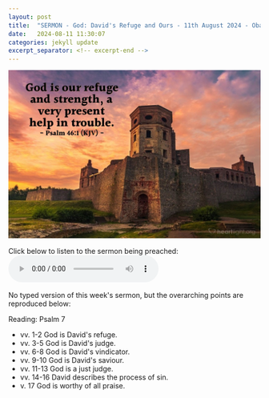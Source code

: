 ```yaml
---
layout: post
title:  "SERMON - God: David's Refuge and Ours - 11th August 2024 - Oban Free Church of Scotland"
date:   2024-08-11 11:30:07
categories: jekyll update
excerpt_separator: <!-- excerpt-end -->
---
```


![God is our Refuge - Psalm 46](/media/refuge.jpg)

Click below to listen to the sermon being preached:
<audio controls>
<source src="/media/refuge.mp3" type="audio/mpeg">
Your browser does not support the audio element.
</audio>

No typed version of this week's sermon, but the overarching points are reproduced below:

Reading: Psalm 7

* vv. 1-2	God is David's refuge.
* vv. 3-5	God is David's judge.
* vv. 6-8	God is David's vindicator.
* vv. 9-10	God is David's saviour.
* vv. 11-13	God is a just judge.
* vv. 14-16	David describes the process of sin.
* v. 17		God is worthy of all praise.
